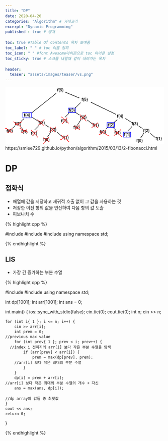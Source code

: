 ```yaml
---
title: "DP"
date: 2020-04-20
categories: "Algorithm" # 카테고리
excerpt: "Dynamic Programming"
published : true # 공개

toc: true #Table Of Contents 목차 보여줌
toc_label: " " # toc 이름 정의
toc_icon: " " #font Awesome아이콘으로 toc 아이콘 설정
toc_sticky: true # 스크롤 내릴때 같이 내려가는 목차

header:
  teaser: "assets/images/teaser/vs.png"
---
```


<img src="assets/dp.png">
<span class="srclink">https://smlee729.github.io/python/algorithm/2015/03/13/2-fibonacci.html</span>



# DP

## 점화식

- 배열에 값을 저장하고 재귀적 호출 없이 그 값을 사용하는 것
- 저장한 이전 항의 값을 연산하여 다음 항의 값 도출
- 피보나치 수

{% highlight cpp %}

#include <iostream>
#include <algorithm>
#include <cmath>
using namespace std;


{% endhighlight %}


## LIS

- 가장 긴 증가하는 부분 수열

{% highlight cpp %}

#include <iostream>
#include <algorithm>
using namespace std;

int dp[1001];
int arr[1001];
int ans = 0;


int main() {
	ios::sync_with_stdio(false); cin.tie(0); cout.tie(0);
	int n; cin >> n;

	for (int i{ 1 }; i <= n; i++) {
		cin >> arr[i];
		int prem = 0;
    //previous max value
		for (int prev{ 1 }; prev < i; prev++) {
      //index i 전까지의 arr[i] 보다 작은 부분 수열을 탐색
			if (arr[prev] < arr[i]) {
				prem = max(dp[prev], prem);
        //arr[i] 보다 작은 최대의 부분 수열
			}
		}
		dp[i] = prem + arr[i];
    //arr[i] 보다 작은 최대의 부분 수열의 개수 + 자신
		ans = max(ans, dp[i]);

    //dp array의 값들 중 최댓값
	}
	cout << ans;
	return 0;
}

{% endhighlight %}
